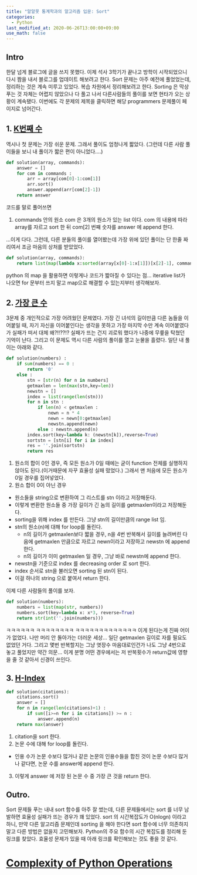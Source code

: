 ```yaml
---
title: "알알못 통계학과의 알고리즘 입문: Sort"
categories:
  - Python
last_modified_at: 2020-06-26T13:00:00+09:00
use_math: false
---
```


## Intro

한달 넘게 블로그에 글을 쓰지 못했다. 이제 석사 3학기가 끝나고 방학이 시작되었으니 다시 짬을 내서 블로그를 업데이트 해보려고 한다. Sort 문제는 아주 예전에 풀었었는데, 정리하는 것은 계속 미루고 있었다. 복습 차원에서 정리해보려고 한다. Sorting 은 막상 푸는 것 자체는 어렵지 않았으나 다 풀고 나서 다른사람들의 풀이를 보면 현타가 오는 상황이 계속됐다. 이번에도 각 문제의 제목을 클릭하면 해당 programmers 문제풀이 페이지로 넘어간다.

## 1. [K번째 수](https://programmers.co.kr/learn/courses/30/lessons/42748)

역시나 첫 문제는 가장 쉬운 문제. 그래서 풀이도 엄청나게 짧았다. (그런데 다른 사람 풀이들을 보니 내 풀이가 짧은 편이 아니었다....)

```python
def solution(array, commands):
    answer = []
    for com in commands :
        arr = array[com[0]-1:com[1]]
        arr.sort()
        answer.append(arr[com[2]-1])
    return answer
```
코드를 말로 풀어쓰면

1. commands 안의 원소 com 은 3개의 원소가 있는 list 이다. com 의 내용에 따라 array를 자르고 sort 한 뒤 com[2] 번째 숫자를 answer 에 append 한다.

...이게 다다. 그런데, 다른 분들의 풀이를 열어봤는데 가장 위에 있던 풀이는 단 한줄 짜리여서 조금 마음의 상처를 받았었다.

```python
def solution(array, commands):
    return list(map(lambda x:sorted(array[x[0]-1:x[1]])[x[2]-1], commands))
```
python 의 map 을 활용하면 이렇게나 코드가 짧아질 수 있다는 점... iterative list가 나오면 for 문부터 쓰지 말고 map으로 해결할 수 있는지부터 생각해보자.


## 2. [가장 큰 수](https://programmers.co.kr/learn/courses/30/lessons/42746)

3문제 중 개인적으로 가장 어려웠던 문제였다. 가장 긴 녀석의 길이만큼 다른 놈들을 이어붙일 때, 자기 자신을 이어붙인다는 생각을 못하고 가장 마지막 수만 계속 이어붙였다가 실패가 떠서 대체 왜?!!??!? 실패가 뜨는 건지 괴로워 했다가 나중에 무릎을 탁쳤던 기억이 난다. 그리고 이 문제도 역시 다른 사람의 풀이를 열고 눈물을 흘렸다. 일단 내 풀이는 아래와 같다.

```python
def solution(numbers) :
    if sum(numbers) == 0 :
        return '0'
    else :
        stn = [str(n) for n in numbers]
        getmaxlen = len(max(stn,key=len))
        newstn = []
        index = list(range(len(stn)))
        for n in stn :
            if len(n) < getmaxlen :
                newn = n * 4
                newn = newn[0:getmaxlen]
                newstn.append(newn)
            else : newstn.append(n)
        index.sort(key=lambda k: (newstn[k]),reverse=True)
        sortstn = [stn[i] for i in index]
        res = ''.join(sortstn)
        return res
```

1. 원소의 합이 0인 경우, 즉 모든 원소가 0일 때에는 굳이 function 전체를 실행하지 않아도 된다.(이거때문에 자꾸 효율성 실패 떴었다.) 그래서 맨 처음에 모든 원소가 0일 경우를 집어넣었다.
2. 원소 합이 0이 아닌 경우
  * 원소들을 string으로 변환하여 그 리스트를 stn 이라고 저장해둔다.
  * 이렇게 변환한 원소들 중 가장 길이가 긴 놈의 길이를 getmaxlen이라고 저장해둔다.
  * sorting을 위해 index 를 만든다. 그냥 stn의 길이만큼의 range list 임.
  * stn의 원소(n)에 대해 for loop를 돌린다.
    * n의 길이가 getmaxlen보다 짧을 경우, n을 4번 반복해서 길이를 늘려버린 다음에 getmaxlen 만큼으로 자르고 newn이라고 저장하고 newstn 에 append 한다.
    * n의 길이가 이미 getmaxlen 일 경우, 그냥 바로 newstn에 append 한다.
  * newstn을 기준으로 index 를 decreasing order 로 sort 한다.
  * index 순서로 stn을 불러오면 sorting 된 stn이 된다.
  * 이걸 하나의 string 으로 붙여서 return 한다.

이제 다른 사람들의 풀이를 보자.

```python
def solution(numbers):
    numbers = list(map(str, numbers))
    numbers.sort(key=lambda x: x*3, reverse=True)
    return str(int(''.join(numbers)))
```
ㅋㅋㅋㅋㅋㅋ ㅋㅋㅋㅋㅋㅋㅋㅋ ㅋㅋㅋㅋㅋㅋㅋㅋㅋㅋㅋㅋㅋ 이게 된다는게 진짜 어이가 없었다. 나만 머리 안 돌아가는 더러운 세상... 일단 getmaxlen 길이로 자를 필요도 없었던 거다. 그리고 몇번 반복할지는 그냥 엿장수 마음대로인건가 나도 그냥 4번으로 놓고 풀었지만 약간 의문... 이게 분명 어떤 경우에서는 저 반복횟수가 return값에 영향을 줄 것 같아서 신경이 쓰인다.

## 3. [H-Index](https://programmers.co.kr/learn/courses/30/lessons/42747)



```python
def solution(citations):
    citations.sort()
    answer = []
    for n in range(len(citations)+1) :
        if sum([i>=n for i in citations]) >= n :
            answer.append(n)
    return max(answer)
```

1. citation을 sort 한다.
2. 논문 수에 대해 for loop를 돌린다.
  * 인용 수가 논문 수보다 많거나 같은 논문의 인용수들을 합친 것이 논문 수보다 많거나 같다면, 논문 수를 answer에 append 한다.
3. 이렇게 answer 에 저장 된 논문 수 중 가장 큰 것을 return 한다.


## Outro.

Sort 문제들 푸는 내내 sort 함수를 아주 잘 썼는데, 다른 문제들에서는 sort 를 너무 남발하면 효율성 실패가 뜨는 경우가 꽤 있었다. sort 의 시간복잡도가 O(nlogn) 이라고 하니, 만약 다른 알고리즘 문제인데 sorting 을 해야 한다면 sort 함수에 너무 의존하지 말고 다른 방법은 없을지 고민해보자. Python의 주요 함수의 시간 복잡도를 정리해 둔 링크를 찾았다. 효율성 문제가 있을 때 아래 링크를 확인해보는 것도 좋을 것 같다.

# [Complexity of Python Operations](https://www.ics.uci.edu/~pattis/ICS-33/lectures/complexitypython.txt)
